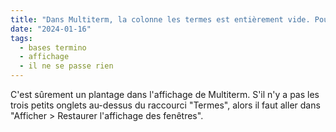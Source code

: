 ```yaml
---
title: "Dans Multiterm, la colonne les termes est entièrement vide. Pourtant, j'ai bien créé ma base termino, et importé les fiches dedans."
date: "2024-01-16"
tags:
  - bases termino
  - affichage
  - il ne se passe rien
---
```


C'est sûrement un plantage dans l'affichage de Multiterm. S'il n'y a pas les trois petits onglets au-dessus du raccourci "Termes", alors il faut aller dans "Afficher > Restaurer l'affichage des fenêtres".

